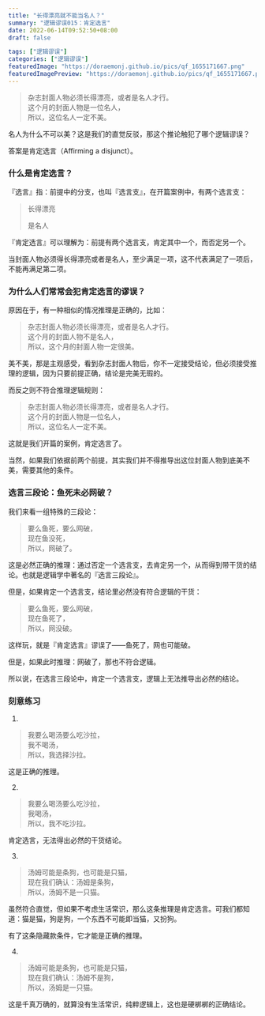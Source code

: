 ```yaml
---
title: "长得漂亮就不能当名人？"
summary: "逻辑谬误015：肯定选言"
date: 2022-06-14T09:52:50+08:00
draft: false

tags: ["逻辑谬误"]
categories: ["逻辑谬误"]
featuredImage: "https://doraemonj.github.io/pics/qf_1655171667.png"
featuredImagePreview: "https://doraemonj.github.io/pics/qf_1655171667.png"
---
```


>   杂志封面人物必须长得漂亮，或者是名人才行。<br />
>   这个月的封面人物是一位名人，<br />
>   所以，这位名人一定不美。

名人为什么不可以美？这是我们的直觉反驳，那这个推论触犯了哪个逻辑谬误？

答案是肯定选言（Affirming a disjunct）。

### 什么是肯定选言？

『选言』指：前提中的分支，也叫『选言支』，在开篇案例中，有两个选言支：

>   长得漂亮
>
>   是名人

『肯定选言』可以理解为：前提有两个选言支，肯定其中一个，而否定另一个。

当封面人物必须得长得漂亮或者是名人，至少满足一项，这不代表满足了一项后，不能再满足第二项。

### 为什么人们常常会犯肯定选言的谬误？

原因在于，有一种相似的情况推理是正确的，比如：

>   杂志封面人物必须长得漂亮，或者是名人才行。<br />
>   这个月的封面人物不是名人，<br />
>   所以，这个月的封面人物一定很美。

美不美，那是主观感受，看到杂志封面人物后，你不一定接受结论，但必须接受推理的逻辑，因为只要前提正确，结论是完美无瑕的。

而反之则不符合推理逻辑规则：

>   杂志封面人物必须长得漂亮，或者是名人才行。<br />
>   这个月的封面人物是一位名人，<br />
>   所以，这位名人一定不美。

这就是我们开篇的案例，肯定选言了。

当然，如果我们依据前两个前提，其实我们并不得推导出这位封面人物到底美不美，需要其他的条件。

### 选言三段论：鱼死未必网破？

我们来看一组特殊的三段论：

>   要么鱼死，要么网破，<br />
>   现在鱼没死，<br />
>   所以，网破了。

这是必然正确的推理：通过否定一个选言支，去肯定另一个，从而得到带干货的结论。也就是逻辑学中著名的『选言三段论』。

但是，如果肯定一个选言支，结论里必然没有符合逻辑的干货：

>   要么鱼死，要么网破，<br />
>   现在鱼死了，<br />
>   所以，网没破。

这样玩，就是『肯定选言』谬误了——鱼死了，网也可能破。

但是，如果此时推理：网破了，那也不符合逻辑。

所以说，在选言三段论中，肯定一个选言支，逻辑上无法推导出必然的结论。

### 刻意练习

1.

>   我要么喝汤要么吃沙拉，<br />
>   我不喝汤，<br />
>   所以，我选择沙拉。

这是正确的推理。

2.

>   我要么喝汤要么吃沙拉，<br />
>   我喝汤，<br />
>   所以，我不吃沙拉。

肯定选言，无法得出必然的干货结论。

3.

>   汤姆可能是条狗，也可能是只猫，<br />
>   现在我们确认：汤姆是条狗，<br />
>   所以，汤姆不是一只猫。

虽然符合直觉，但如果不考虑生活常识，那么这条推理是肯定选言。可我们都知道：猫是猫，狗是狗，一个东西不可能即当猫，又扮狗。

有了这条隐藏款条件，它才能是正确的推理。

4.

>   汤姆可能是条狗，也可能是只猫，<br />
>   现在我们确认：汤姆不是狗，<br />
>   所以，汤姆是一只猫。

这是千真万确的，就算没有生活常识，纯粹逻辑上，这也是硬梆梆的正确结论。
